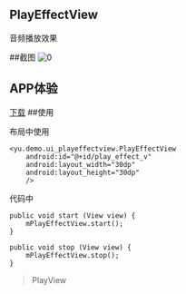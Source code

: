 ## PlayEffectView 

音频播放效果

##截图
![0](https://github.com/yuxiangxin/PlayEffectView/blob/master/ext/demo.gif)

## APP体验
[下载](https://github.com/yuxiangxin/PlayEffectView/blob/master/ext/demp.apk)
##使用    
	
布局中使用

    <yu.demo.ui_playeffectview.PlayEffectView
        android:id="@+id/play_effect_v"
        android:layout_width="30dp"
        android:layout_height="30dp"
        />	
 
代码中

    public void start (View view) {
        mPlayEffectView.start();
    }

    public void stop (View view) {
        mPlayEffectView.stop();
    }

>PlayView
